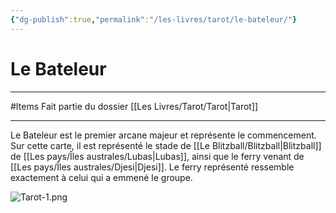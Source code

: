 ```yaml
---
{"dg-publish":true,"permalink":"/les-livres/tarot/le-bateleur/"}
---
```


# Le Bateleur
---
#Items 
Fait partie du dossier [[Les Livres/Tarot/Tarot\|Tarot]]

-------
Le Bateleur est le premier arcane majeur et représente le commencement.
Sur cette carte, il est représenté le stade de [[Le Blitzball/Blitzball\|Blitzball]] de [[Les pays/Îles australes/Lubas\|Lubas]], ainsi que le ferry venant de [[Les pays/Îles australes/Djesi\|Djesi]]. Le ferry représenté ressemble exactement à celui qui a emmené le groupe.

![Tarot-1.png](/img/user/_Images/_Livres/Tarot-1.png)